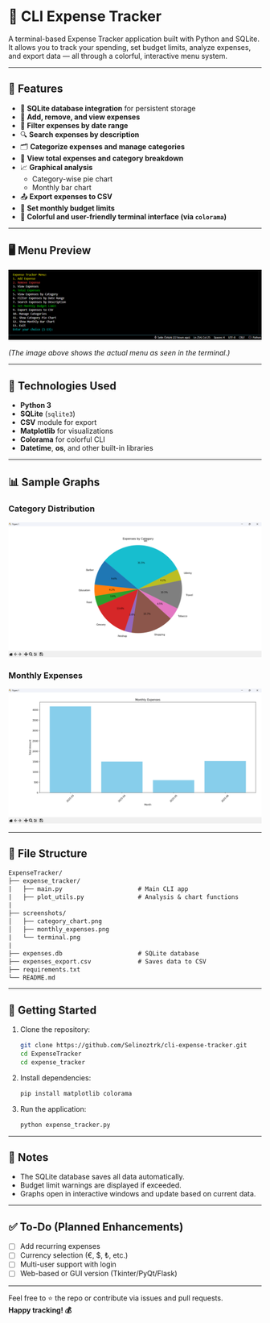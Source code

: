 # 💸 CLI Expense Tracker

A terminal-based Expense Tracker application built with Python and SQLite. It allows you to track your spending, set budget limits, analyze expenses, and export data — all through a colorful, interactive menu system.

---

## 📌 Features

- 💾 **SQLite database integration** for persistent storage
- 🧾 **Add, remove, and view expenses**  
- 📅 **Filter expenses by date range**  
- 🔍 **Search expenses by description**  
- 🗂️ **Categorize expenses and manage categories**  
- 🧮 **View total expenses and category breakdown**  
- 📈 **Graphical analysis**  
  - Category-wise pie chart  
  - Monthly bar chart  
- 📤 **Export expenses to CSV**  
- 🎯 **Set monthly budget limits**  
- 🎨 **Colorful and user-friendly terminal interface (via `colorama`)**

---

## 🖥️ Menu Preview

![Expense Tracker Menu](expense_tracker/screenshots/terminal.png)

*(The image above shows the actual menu as seen in the terminal.)*

---

## 🧱 Technologies Used

- **Python 3**
- **SQLite** (`sqlite3`)
- **CSV** module for export
- **Matplotlib** for visualizations
- **Colorama** for colorful CLI
- **Datetime**, **os**, and other built-in libraries

---

## 📊 Sample Graphs

### Category Distribution

![Category Pie Chart](expense_tracker/screenshots/category_chart.png)

### Monthly Expenses

![Monthly Bar Chart](expense_tracker/screenshots/monthly_expenses.png)

---

## 📂 File Structure

```
ExpenseTracker/
├── expense_tracker/
|   ├── main.py                     # Main CLI app
|   ├── plot_utils.py               # Analysis & chart functions
|
├── screenshots/
│   ├── category_chart.png
│   ├── monthly_expenses.png
|   └── terminal.png
|
├── expenses.db                     # SQLite database
├── expenses_export.csv             # Saves data to CSV
├── requirements.txt
└── README.md
```

---

## 🚀 Getting Started

1. Clone the repository:
   ```bash
   git clone https://github.com/Selinoztrk/cli-expense-tracker.git
   cd ExpenseTracker
   cd expense_tracker
   ```

2. Install dependencies:
   ```bash
   pip install matplotlib colorama
   ```

3. Run the application:
   ```bash
   python expense_tracker.py
   ```

---

## 📝 Notes

- The SQLite database saves all data automatically.
- Budget limit warnings are displayed if exceeded.
- Graphs open in interactive windows and update based on current data.

---

## ✅ To-Do (Planned Enhancements)

- [ ] Add recurring expenses
- [ ] Currency selection (€, $, ₺, etc.)
- [ ] Multi-user support with login
- [ ] Web-based or GUI version (Tkinter/PyQt/Flask)

---

Feel free to ⭐ the repo or contribute via issues and pull requests.  
**Happy tracking! 💰**
